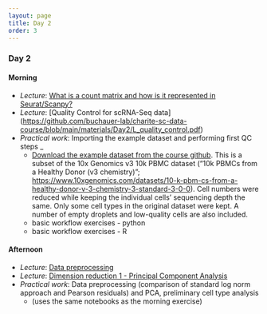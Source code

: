 ```yaml
---
layout: page
title: Day 2
order: 3
---
```


### Day 2

#### Morning
- _Lecture_: [What is a count matrix and how is it represented in Seurat/Scanpy?](https://github.com/buchauer-lab/charite-sc-data-course/blob/main/materials/Day2/L_count_matrix.pdf)
- _Lecture_: [Quality Control for scRNA-Seq data] (https://github.com/buchauer-lab/charite-sc-data-course/blob/main/materials/Day2/L_quality_control.pdf)
- _Practical work_: Importing the example dataset and performing first QC steps _
  - [Download the example dataset from the course github](https://github.com/buchauer-lab/charite-sc-data-course/blob/main/materials/Day2/healthy_PBMCs.zip). This is a subset of the 10x Genomics v3 10k PBMC dataset (“10k PBMCs from a Healthy Donor (v3 chemistry)”; https://www.10xgenomics.com/datasets/10-k-pbm-cs-from-a-healthy-donor-v-3-chemistry-3-standard-3-0-0). Cell numbers were reduced while keeping the individual cells’ sequencing depth the same. Only some cell types in the original dataset were kept. A number of empty droplets and low-quality cells are also included.
  - basic workflow exercises - python
  - basic workflow exercises - R

#### Afternoon
- _Lecture_: [Data preprocessing](https://github.com/buchauer-lab/charite-sc-data-course/blob/main/materials/Day2/L_preprocessing.pdf)
- _Lecture_: [Dimension reduction 1 - Principal Component Analysis](https://github.com/buchauer-lab/charite-sc-data-course/blob/main/materials/Day2/L_dimred_PCA.pdf)
- _Practical work_: Data preprocessing (comparison of standard log norm approach and Pearson residuals) and PCA, preliminary cell type analysis
  - (uses the same notebooks as the morning exercise)
